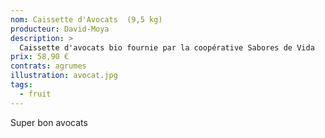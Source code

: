 ```yaml
---
nom: Caissette d'Avocats  (9,5 kg)
producteur: David-Moya
description: >
  Caissette d'avocats bio fournie par la coopérative Sabores de Vida
prix: 58,90 €
contrats: agrumes
illustration: avocat.jpg
tags: 
  - fruit
---
```


Super bon avocats